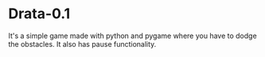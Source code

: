 # Drata-0.1
It's a simple game made with python and pygame where you have to dodge the obstacles. It also has pause functionality.
